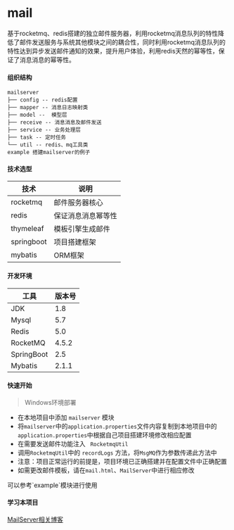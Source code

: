 # mail
基于rocketmq、redis搭建的独立邮件服务器，利用rocketmq消息队列的特性降低了邮件发送服务与系统其他模块之间的耦合性，同时利用rocketmq消息队列的特性达到异步发送邮件通知的效果，提升用户体验，利用redis天然的幂等性，保证了消息消息的幂等性。

#### 组织结构

```
mailserver
├── config -- redis配置
├── mapper -- 消息日志映射类
├── model --  模型层
├── receive -- 消息消息及邮件发送
├── service -- 业务处理层
├── task -- 定时任务
└── util -- redis、mq工具类
example 搭建mailserver的例子
```

#### 技术选型

| 技术       | 说明               |
| ---------- | ------------------ |
| rocketmq   | 邮件服务器核心     |
| redis      | 保证消息消息幂等性 |
| thymeleaf  | 模板引擎生成邮件   |
| springboot | 项目搭建框架       |
| mybatis    | ORM框架            |

#### 开发环境

| 工具       | 版本号 |
| ---------- | ------ |
| JDK        | 1.8    |
| Mysql      | 5.7    |
| Redis      | 5.0    |
| RocketMQ   | 4.5.2  |
| SpringBoot | 2.5    |
| Mybatis    | 2.1.1  |

#### 快速开始

> Windows环境部署

- 在本地项目中添加 `` mailserver `` 模块
- 将`mailserver`中的`application.properties`文件内容复制到本地项目中的` application.properties`中根据自己项目搭建环境修改相应配置
- 在需要发送邮件功能注入 `` RocketmqUtil``
- 调用`RocketmqUtil`中的 `recordLogs` 方法，将`MsgMQ`作为参数传递此方法中
- 注意：项目正常运行的前提是，项目环境已正确搭建并在配置文件中正确配置
- 如需更改邮件模板，请在`mail.html`、`MailServer`中进行相应修改
<p>可以参考`example`模块进行使用</p>

#### 学习本项目

[MailServer相关博客](https://blog.csdn.net/qq_43591899?spm=1001.2014.3001.5343)
